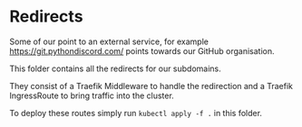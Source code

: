# Redirects
Some of our point to an external service, for example https://git.pythondiscord.com/ points towards our GitHub organisation.

This folder contains all the redirects for our subdomains.

They consist of a Traefik Middleware to handle the redirection and a Traefik IngressRoute to bring traffic into the cluster.

To deploy these routes simply run `kubectl apply -f .` in this folder.
